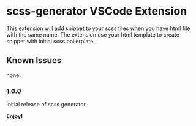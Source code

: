 # scss-generator  VSCode Extension

This extension will add snippet to your scss files when you have html file with the same name.
The extension use your html template to create snippet with initial scss boilerplate.
<!-- ![Example Image](https://file-wkbcnlcvbn.now.sh/import-cost.gif) -->

## Known Issues

none.

### 1.0.0

Initial release of scss generator

**Enjoy!**